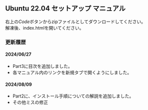 ## Ubuntu 22.04 セットアップ マニュアル

右上の*Code*ボタンからzipファイルとしてダウンロードしてください。<br>
解凍後、index.htmlを開いてください。


### 更新履歴
#### 2024/06/27
- Part3に目次を追加しました。
- 各マニュアル内のリンクを新規タブで開くようにしました。

#### 2024/08/09
- Part2に、インストール手順についての解説を追加しました。
- その他ミスの修正